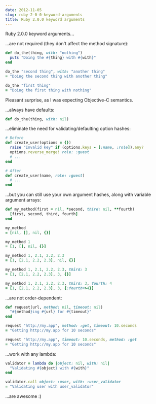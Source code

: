```yaml
---
date: 2012-11-05
slug: ruby-2-0-0-keyword-arguments
title: Ruby 2.0.0 keyword arguments
---
```


Ruby 2.0.0 keyword arguments...

...are not required (they don't affect the method signature):

```rb
def do_the(thing, with: "nothing")
  puts "Doing the #{thing} with #{with}"
end

do_the "second thing", with: "another thing"
= "Doing the second thing with another thing"

do_the "first thing"
= "Doing the first thing with nothing"
```

Pleasant surprise, as I was expecting Objective-C semantics.

...always have defaults:

```rb
def do_the(thing, with: nil)
```

...eliminate the need for validating/defaulting option hashes:

```rb
# Before
def create_user(options = {})
  raise "Invalid key" if (options.keys - [:name, :role]).any?
  options.reverse_merge! role: :guest
  # ...
end

# After
def create_user(name, role: :guest)
  # ...
end
```

...but you can still use your own argument hashes, along with variable argument arrays:

```rb
def my_method(first = nil, *second, third: nil, **fourth)
  [first, second, third, fourth]
end

my_method
= [nil, [], nil, {}]

my_method 1
= [1, [], nil, {}]

my_method 1, 2.1, 2.2, 2.3
= [1, [2.1, 2.2, 2.3], nil, {}]

my_method 1, 2.1, 2.2, 2.3, third: 3
= [1, [2.1, 2.2, 2.3], 3, {}]

my_method 1, 2.1, 2.2, 2.3, third: 3, fourth: 4
= [1, [2.1, 2.2, 2.3], 3, {:fourth=>4}]
```

...are not order-dependent:

```rb
def request(url, method: nil, timeout: nil)
  "#{method}ing #{url} for #{timeout}"
end

request "http://my.app", method: :get, timeout: 10.seconds
= "Getting http://my.app for 10 seconds"

request "http://my.app", timeout: 10.seconds, method: :get 
= "Getting http://my.app for 10 seconds"
```

...work with any lambda:

```rb
validator = lambda do |object: nil, with: nil|
  "Validating #{object} with #{with}"
end

validator.call object: :user, with: :user_validator
= "Validating user with user_validator"
```

...are awesome :)
